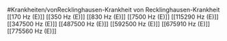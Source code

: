 #Krankheiten/vonRecklinghausen-Krankheit
von Recklinghausen-Krankheit
[[170 Hz (E)]]
[[350 Hz (E)]]
[[830 Hz (E)]]
[[7500 Hz (E)]]
[[115290 Hz (E)]]
[[347500 Hz (E)]]
[[487500 Hz (E)]]
[[592500 Hz (E)]]
[[675910 Hz (E)]]
[[775560 Hz (E)]]